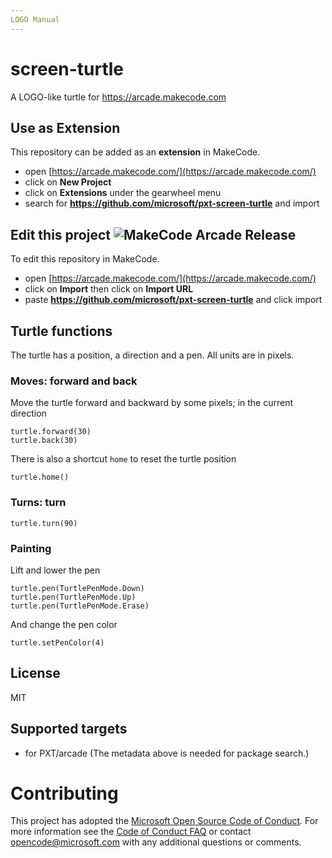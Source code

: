 ```yaml
---
LOGO Manual
---
```


# screen-turtle

A LOGO-like turtle for https://arcade.makecode.com

## Use as Extension

This repository can be added as an **extension** in MakeCode.

* open [https://arcade.makecode.com/](https://arcade.makecode.com/)
* click on **New Project**
* click on **Extensions** under the gearwheel menu
* search for **https://github.com/microsoft/pxt-screen-turtle** and import

## Edit this project ![MakeCode Arcade Release](https://github.com/microsoft/pxt-screen-turtle/workflows/MakeCode%20Arcade%20Release/badge.svg)

To edit this repository in MakeCode.

* open [https://arcade.makecode.com/](https://arcade.makecode.com/)
* click on **Import** then click on **Import URL**
* paste **https://github.com/microsoft/pxt-screen-turtle** and click import

## Turtle functions

The turtle has a position, a direction and a pen. All units are in pixels.

### Moves: forward and back

Move the turtle forward and backward by some pixels; in the current direction

```blocks
turtle.forward(30)
turtle.back(30)
```

There is also a shortcut ``home`` to reset the turtle position

```blocks
turtle.home()
```

### Turns: turn

```blocks
turtle.turn(90)
```

### Painting

Lift and lower the pen

```blocks
turtle.pen(TurtlePenMode.Down)
turtle.pen(TurtlePenMode.Up)
turtle.pen(TurtlePenMode.Erase)
```

And change the pen color

```blocks
turtle.setPenColor(4)
```

## License

MIT

## Supported targets

* for PXT/arcade
(The metadata above is needed for package search.)

# Contributing

This project has adopted the [Microsoft Open Source Code of Conduct](https://opensource.microsoft.com/codeofconduct/). For more information see the [Code of Conduct FAQ](https://opensource.microsoft.com/codeofconduct/faq/) or contact [opencode@microsoft.com](mailto:opencode@microsoft.com) with any additional questions or comments.
